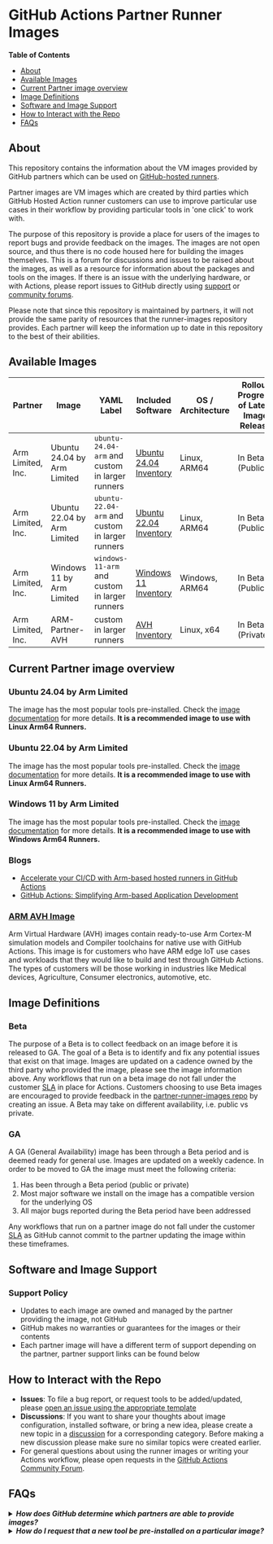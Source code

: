 
# GitHub Actions Partner Runner Images 

**Table of Contents**

- [About](#about)
- [Available Images](#available-images)
- [Current Partner image overview](#current-partner-image-overview)
- [Image Definitions](#image-definitions)
- [Software and Image Support](#software-and-image-support)
- [How to Interact with the Repo](#how-to-interact-with-the-repo)
- [FAQs](#faqs)

## About

This repository contains the information about the VM images provided by GitHub partners which can be used on [GitHub-hosted runners](https://docs.github.com/en/actions/using-github-hosted-runners/using-github-hosted-runners/about-github-hosted-runners). 

Partner images are VM images which are created by third parties which GitHub Hosted Action runner customers can use to improve particular use cases in their workflow by providing particular tools in 'one click' to work with. 

The purpose of this repository is provide a place for users of the images to report bugs and provide feedback on the images. The images are not open source, and thus there is no code housed here for building the images themselves. This is a forum for discussions and issues to be raised about the images, as well as a resource for information about the packages and tools on the images. If there is an issue with the underlying hardware, or with Actions, please report issues to GitHub directly using [support](https://support.github.com/request) or [community forums](https://github.com/orgs/community/discussions).

Please note that since this repository is maintained by partners, it will not provide the same parity of resources that the runner-images repository provides. Each partner will keep the information up to date in this repository to the best of their abilities.

## Available Images

| Partner | Image | YAML Label | Included Software | OS / Architecture | Rollout Progress of Latest Image Release | Support Link | 
|-----------| --------------------|---------------------|--------------------|--------------------|----------------------------|-----------------------|
| Arm Limited, Inc. | Ubuntu 24.04 by Arm Limited | `ubuntu-24.04-arm` and custom in larger runners| [Ubuntu 24.04 Inventory](/images/arm-ubuntu-24-image.md) | Linux, ARM64 | In Beta (Public) | [About & Support](https://github.com/actions/partner-runner-images/issues/new/choose) |
| Arm Limited, Inc. | Ubuntu 22.04 by Arm Limited | `ubuntu-22.04-arm` and custom in larger runners| [Ubuntu 22.04 Inventory](/images/arm-ubuntu-22-image.md) | Linux, ARM64 | In Beta (Public) | [About & Support](https://github.com/actions/partner-runner-images/issues/new/choose) |
| Arm Limited, Inc. | Windows 11 by Arm Limited | `windows-11-arm` and custom in larger runners| [Windows 11 Inventory](/images/arm-windows-11-image.md) | Windows, ARM64 | In Beta (Public) | [About & Support](https://github.com/actions/partner-runner-images/issues/new/choose) |
| Arm Limited, Inc. | ARM-Partner-AVH | custom in larger runners| [AVH Inventory](https://arm-software.github.io/AVH/main/infrastructure/html/avh_gh_inventory.html ) | Linux, x64 | In Beta (Private) | [About & Support](https://arm-software.github.io/AVH/main/infrastructure/html/avh_gh.html) |

## Current Partner image overview 

### Ubuntu 24.04 by Arm Limited
The image has the most popular tools pre-installed. Check the [image documentation](/images/arm-ubuntu-24-image.md) for more details. **It is a recommended image to use with Linux Arm64 Runners.**

### Ubuntu 22.04 by Arm Limited
The image has the most popular tools pre-installed. Check the [image documentation](/images/arm-ubuntu-22-image.md) for more details. **It is a recommended image to use with Linux Arm64 Runners.**

### Windows 11 by Arm Limited
The image has the most popular tools pre-installed. Check the [image documentation](/images/arm-windows-11-image.md) for more details. **It is a recommended image to use with Windows Arm64 Runners.** 

### Blogs
- [Accelerate your CI/CD with Arm-based hosted runners in GitHub Actions](https://github.blog/changelog/2023-10-30-accelerate-your-ci-cd-with-arm-based-hosted-runners-in-github-actions/)
- [GitHub Actions: Simplifying Arm-based Application Development](https://newsroom.arm.com/blog/github-arm-integration)

### [ARM AVH Image](https://arm-software.github.io/AVH/main/infrastructure/html/avh_gh.html)
Arm Virtual Hardware (AVH) images contain ready-to-use Arm Cortex-M simulation models and Compiler toolchains for native use with GitHub Actions. This image is for customers who have ARM edge IoT use cases and workloads that they would like to build and test through GitHub Actions. The types of customers will be those working in industries like Medical devices, Agriculture, Consumer electronics, automotive, etc. 

## Image Definitions

### Beta

The purpose of a Beta is to collect feedback on an image before it is released to GA. 
The goal of a Beta is to identify and fix any potential issues that exist on that image. 
Images are updated on a cadence owned by the third party who provided the image, please see the image information above. 
Any workflows that run on a beta image do not fall under the customer [SLA](https://github.com/customer-terms/github-online-services-sla) in place for Actions.
Customers choosing to use Beta images are encouraged to provide feedback in the [partner-runner-images repo](https://github.com/actions/partner-runner-images/issues/new/choose) by creating an issue. 
A Beta may take on different availability, i.e. public vs private.

### GA

A GA (General Availability) image has been through a Beta period and is deemed ready for general use. Images are updated on a weekly cadence. In order to be moved to
GA the image must meet the following criteria:

1. Has been through a Beta period (public or private)
2. Most major software we install on the image has a compatible version for the underlying OS
3. All major bugs reported during the Beta period have been addressed

Any workflows that run on a partner image do not fall under the customer [SLA](https://github.com/customer-terms/github-online-services-sla) as GitHub cannot commit to the partner updating the image within these timeframes. 

## Software and Image Support

### Support Policy

- Updates to each image are owned and managed by the partner providing the image, not GitHub
- GitHub makes no warranties or guarantees for the images or their contents 
- Each partner image will have a different term of support depending on the partner, partner support links can be found below

## How to Interact with the Repo

- **Issues**: To file a bug report, or request tools to be added/updated, please [open an issue using the appropriate template](https://github.com/actions/partner-runner-images/issues/new/choose)
- **Discussions**: If you want to share your thoughts about image configuration, installed software, or bring a new idea, please create a new topic in a [discussion](https://github.com/actions/partner-runner-images/discussions) for a corresponding category. Before making a new discussion please make sure no similar topics were created earlier.
- For general questions about using the runner images or writing your Actions workflow, please open requests in the [GitHub Actions Community Forum](https://github.community/c/github-actions/41).

## FAQs

<details>
   <summary><b><i>How does GitHub determine which partners are able to provide images?</b></i></summary>

We are currently reviewing which partnerships are best suited to provide particular experiences in GitHub Actions. If you are interested in providing an image please create an issue in this repo and the GitHub team will reach out to you. 
</details>

<details>
   <summary><b><i>How do I request that a new tool be pre-installed on a particular image?</b></i></summary>
Please create an issue and get an approval from us to add this tool to the image before creating the pull request.
</details>
